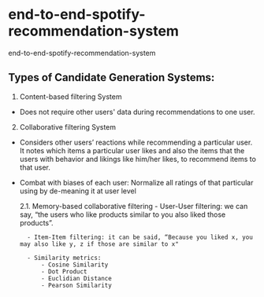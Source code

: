 # end-to-end-spotify-recommendation-system
end-to-end-spotify-recommendation-system


## Types of Candidate Generation Systems:
1. Content-based filtering System
- Does not require other users' data during recommendations to one user.


2. Collaborative filtering System
- Considers other users’ reactions while recommending a particular user. It notes which items a particular user likes and also the items that the users with behavior and likings like him/her likes, to recommend items to that user.
- Combat with biases of each user: Normalize all ratings of that particular using by de-meaning it at user level

    2.1. Memory-based collaborative filtering
        - User-User filtering: we can say, “the users who like products similar to you also liked those products”. 

        - Item-Item filtering: it can be said, “Because you liked x, you may also like y, z if those are similar to x"

        - Similarity metrics:
            - Cosine Similarity
            - Dot Product
            - Euclidian Distance
            - Pearson Similarity